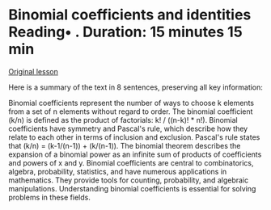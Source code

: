 # Binomial coefficients and identities Reading• . Duration: 15 minutes 15 min

[Original lesson](https://www.coursera.org/learn/uol-discrete-mathematics/supplement/gx44b/binomial-coefficients-and-identities)

Here is a summary of the text in 8 sentences, preserving all key information:

Binomial coefficients represent the number of ways to choose k elements from a set of n elements without regard to order. The binomial coefficient (k/n) is defined as the product of factorials: k! / ((n-k)! * n!). Binomial coefficients have symmetry and Pascal's rule, which describe how they relate to each other in terms of inclusion and exclusion. Pascal's rule states that (k/n) = (k-1/(n-1)) + (k/(n-1)). The binomial theorem describes the expansion of a binomial power as an infinite sum of products of coefficients and powers of x and y. Binomial coefficients are central to combinatorics, algebra, probability, statistics, and have numerous applications in mathematics. They provide tools for counting, probability, and algebraic manipulations. Understanding binomial coefficients is essential for solving problems in these fields.

